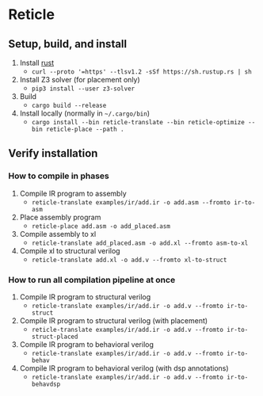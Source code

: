 # Reticle

## Setup, build, and install

1. Install [rust](https://www.rust-lang.org/tools/install)
    * `curl --proto '=https' --tlsv1.2 -sSf https://sh.rustup.rs | sh`
2. Install Z3 solver (for placement only)
    * `pip3 install --user z3-solver`
3. Build
    * `cargo build --release`
4. Install locally (normally in `~/.cargo/bin`)
    * `cargo install --bin reticle-translate --bin reticle-optimize --bin reticle-place --path .`

## Verify installation

### How to compile in phases

1. Compile IR program to assembly
    * `reticle-translate examples/ir/add.ir -o add.asm --fromto ir-to-asm`
2. Place assembly program
    * `reticle-place add.asm -o add_placed.asm`
3. Compile assembly to xl
    * `reticle-translate add_placed.asm -o add.xl --fromto asm-to-xl`
4. Compile xl to structural verilog
    * `reticle-translate add.xl -o add.v --fromto xl-to-struct`

### How to run all compilation pipeline at once

1. Compile IR program to structural verilog
    * `reticle-translate examples/ir/add.ir -o add.v --fromto ir-to-struct`
2. Compile IR program to structural verilog (with placement)
    * `reticle-translate examples/ir/add.ir -o add.v --fromto ir-to-struct-placed`
3. Compile IR program to behavioral verilog
    * `reticle-translate examples/ir/add.ir -o add.v --fromto ir-to-behav`
4. Compile IR program to behavioral verilog (with dsp annotations)
    * `reticle-translate examples/ir/add.ir -o add.v --fromto ir-to-behavdsp`
